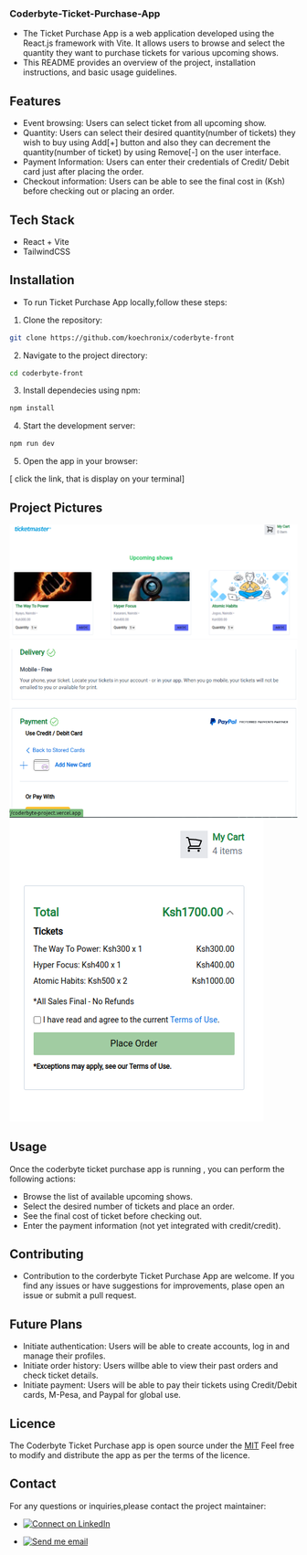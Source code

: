 ### Coderbyte-Ticket-Purchase-App

- The Ticket Purchase App is a web application developed using the React.js framework with Vite. It allows users to browse and select the quantity they want to purchase tickets for various upcoming shows.
- This README provides an overview of the project, installation instructions, and basic usage guidelines.

## Features

- Event browsing: Users can select ticket from all upcoming show.
- Quantity: Users can select their desired quantity(number of tickets) they wish to buy using Add[+]     button and also they can decrement the quantity(number of ticket) by using Remove[-] on the user interface.
- Payment Information: Users can enter their credentials of Credit/ Debit card just after placing the order.
- Checkout information: Users can be able to see the final cost in (Ksh) before checking out or placing an order.

## Tech Stack
- React + Vite
- TailwindCSS

## Installation 

- To run Ticket Purchase App locally,follow these steps:

1. Clone the repository:

```bash
git clone https://github.com/koechronix/coderbyte-front

```

2. Navigate to the project directory:

```bash
cd coderbyte-front
```

3. Install dependecies using npm:

```bash
npm install
```

4. Start the development server:

```bash
npm run dev
```

5. Open the app in your browser:

[ click the link, that is display on your terminal]

## Project Pictures 
![Frontpage](./src/assets/images/main.png)
![Payment](./src/assets/images/payment1.png)
![cart](./src/assets/images/cart.png)

## Usage

Once the coderbyte ticket purchase app is running , you can perform the following actions:

- Browse the list of available upcoming shows.
- Select the desired number of tickets and place an order.
- See the final cost of ticket before checking out.
- Enter the payment information (not yet integrated with credit/credit).

 ## Contributing
- Contribution to the corderbyte Ticket Purchase App are welcome. If you find any issues or have suggestions for improvements, plase open an issue or submit a pull request.

## Future Plans
- Initiate authentication: Users will be able to create accounts, log in and manage their profiles.
- Initiate order history: Users willbe able to view their past orders and check ticket details.
- Initiate payment: Users will be able to pay their tickets using Credit/Debit cards, M-Pesa, and Paypal for global use.

## Licence 
The Coderbyte Ticket Purchase app is open source under the 
[MIT](https://choosealicense.com/licenses/mit/)
Feel free to modify and distribute the app as per the terms of the licence.

## Contact
For any questions or inquiries,please contact the project maintainer:

- [![Connect on LinkedIn](https://img.shields.io/badge/--linkedin?label=LinkedIn&logo=LinkedIn&style=social)](https://www.linkedin.com/in/amos-koech-/)

- [![Send me email](https://img.shields.io/badge/--gmail?label=Gmail&logo=Gmail&style=social)](mailto:koechronix@gmail.com)